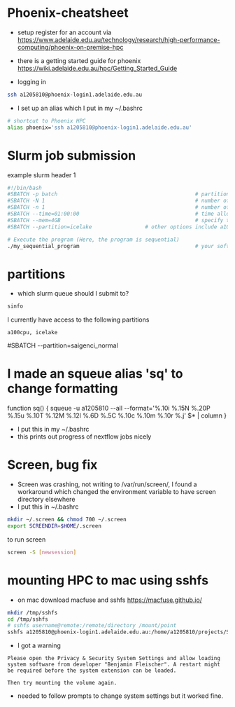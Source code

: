 # Phoenix-cheatsheet
- setup
register for an account via https://www.adelaide.edu.au/technology/research/high-performance-computing/phoenix-on-premise-hpc

- there is a getting started guide for phoenix
https://wiki.adelaide.edu.au/hpc/Getting_Started_Guide

- logging in

```bash
ssh a1205810@phoenix-login1.adelaide.edu.au
```

- I set up an alias which I put in my ~/.bashrc

```bash
# shortcut to Phoenix HPC
alias phoenix='ssh a1205810@phoenix-login1.adelaide.edu.au'
```
# Slurm job submission

example slurm header 1
```bash
#!/bin/bash
#SBATCH -p batch        	                                # partition (this is the queue your job will be added to) 
#SBATCH -N 1               	                                # number of nodes (use a single node)
#SBATCH -n 1              	                                # number of cores (sequential job => uses 1 core)
#SBATCH --time=01:00:00    	                                # time allocation, which has the format (D-HH:MM:SS), here set to 1 hour
#SBATCH --mem=4GB         	                                # specify the memory required per node (here set to 4 GB)
#SBATCH --partition=icelake					# other options include a100cpu,saigenci_normal. These need to be granted access to	

# Execute the program (Here, the program is sequential)
./my_sequential_program  	                                # your software with any arguments

```

# partitions
- which slurm queue should I submit to?

```bash
sinfo
```
I currently have access to the following partitions
```
a100cpu, icelake
```
#SBATCH --partition=saigenci_normal

# I made an squeue alias 'sq' to change formatting
function sq() {
 squeue -u a1205810 --all --format='%.10i %.15N %.20P %.15u %.10T %.12M %.12l %.6D %.5C %.10c %.10m %.10r %.j' $* | column
}
- I put this in my ~/.bashrc
- this prints out progress of nextflow jobs nicely

# Screen, bug fix
- Screen was crashing, not writing to /var/run/screen/, I found a workaround which changed the environment variable to have screen directory elsewhere
- I put this in ~/.bashrc
```bash
mkdir ~/.screen && chmod 700 ~/.screen
export SCREENDIR=$HOME/.screen
```
to run screen

```bash
screen -S [newsession]
```

# mounting HPC to mac using sshfs
- on mac
download macfuse and sshfs
https://macfuse.github.io/

```bash
mkdir /tmp/sshfs
cd /tmp/sshfs
# sshfs username@remote:/remote/directory /mount/point
sshfs a1205810@phoenix-login1.adelaide.edu.au:/home/a1205810/projects/SAGCQA1671_ATACseq_Geri/nfATACseq/outs_nfATACseq /tmp/sshfs
```
- I got a warning
```
Please open the Privacy & Security System Settings and allow loading system software from developer "Benjamin Fleischer". A restart might be required before the system extension can be loaded.

Then try mounting the volume again.
```
- needed to follow prompts to change system settings but it worked fine.
